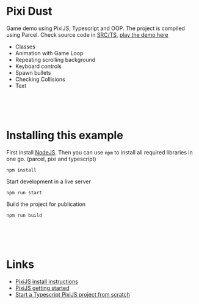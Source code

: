# Pixi Dust

Game demo using PixiJS, Typescript and OOP. The project is compiled using Parcel. Check source code in [SRC/TS](https://github.com/KokoDoko/pixidust/tree/main/src/ts), [play the demo here](https://kokodoko.github.io/pixidust/)

- Classes
- Animation with Game Loop
- Repeating scrolling background 
- Keyboard controls
- Spawn bullets
- Checking Collisions
- Text

<br>
<br>
<br>

# Installing this example

First install [NodeJS](https://nodejs.org/en/). Then you can use `npm` to install all required libraries in one go. (parcel, pixi and typescript)

```
npm install
```

Start development in a live server
```
npm run start
```
Build the project for publication
```
npm run build
```


<br>
<br>
<br>


# Links

- [PixiJS install instructions](https://github.com/pixijs/pixijs)
- [PixiJS getting started](https://pixijs.io/guides/basics/getting-started.html)
- [Start a Typescript PixiJS project from scratch](./scratch.md)

